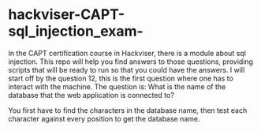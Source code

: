# hackviser-CAPT-sql_injection_exam-
In the CAPT certification course in Hackviser, there is a module about sql injection. This repo will help you find answers to those questions, providing scripts that will be ready to run so that you could have the answers.
I will start off by the question 12, this is the first question where one has to interact with the machine. The question is: What is the name of the database that the web application is connected to?

You first have to find the characters in the database name, then test each character against every position to get the database name. 
